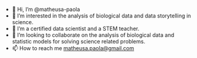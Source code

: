 - 👋 Hi, I’m @matheusa-paola
- 👀 I’m interested in the analysis of biological data and data storytelling in science.
- 🌱 I’m a certified data scientist and a STEM teacher.
- 💞️ I’m looking to collaborate on the analysis of biological data and statistic models for solving science related problems.
- 📫 How to reach me matheusa.paola@gmail.com

<!---
matheusa-paola/matheusa-paola is a ✨ special ✨ repository because its `README.md` (this file) appears on your GitHub profile.
You can click the Preview link to take a look at your changes.
--->
